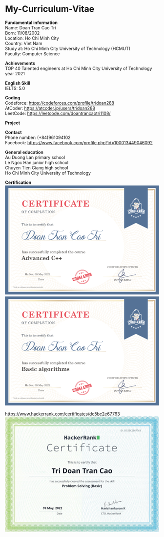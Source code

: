 # My-Curriculum-Vitae

**Fundamental information**<br/>
Name: Doan Tran Cao Tri<br/>
Born: 11/08/2002<br/>
Location: Ho Chi Minh City<br/>
Country: Viet Nam<br/>
Study at: Ho Chi Minh City University of Technology (HCMUT)<br/>
Faculty: Computer Science<br/>

**Achievements**<br/>
TOP 40 Talented engineers at Ho Chi Minh City University of Technology year 2021<br/>

**English Skill**<br/>
IELTS: 5.0<br/>

**Coding**<br/>
Codeforce: https://codeforces.com/profile/tridoan288<br/>
AtCoder: https://atcoder.jp/users/tridoan288<br/>
LeetCode: https://leetcode.com/doantrancaotri1108/<br/>

**Project**<br/>

**Contact**<br/>
Phone number: (+84)961094102<br/>
Facebook: https://www.facebook.com/profile.php?id=100013449046092<br/>

**General education**<br/>
Au Duong Lan primary school<br/>
Le Ngoc Han junior high school<br/>
Chuyen Tien Giang high school<br/>
Ho Chi Minh City University of Technology<br/>

**Certification**
![CodeLearn_certification_AdvancedCpp](./CodeLearn/CodeLearn_certification_AdvancedCpp.png)
![CodeLearn_certification_basic_algorithm](./CodeLearn/CodeLearn_certification_basic_algorithm.png)

https://www.hackerrank.com/certificates/dc5bc2e67763
![HackerRank_certificate_problem_solving(basic)](./HackerRank/HackerRank_certificate_ProSol_bs.png)
